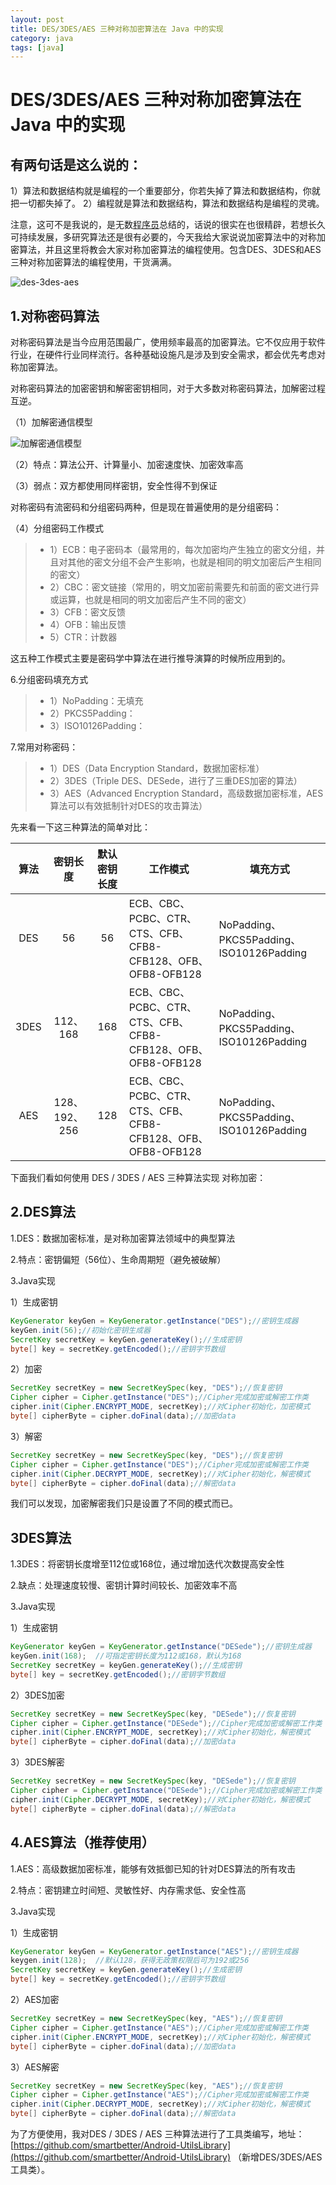 ```yaml
---
layout: post
title: DES/3DES/AES 三种对称加密算法在 Java 中的实现
category: java
tags: [java]
---
```

# DES/3DES/AES 三种对称加密算法在 Java 中的实现

## 有两句话是这么说的：

1）算法和数据结构就是编程的一个重要部分，你若失掉了算法和数据结构，你就把一切都失掉了。 
2）编程就是算法和数据结构，算法和数据结构是编程的灵魂。

注意，这可不是我说的，是无数<span class="wp_keywordlink">[程序员](http://www.codeceo.com/ "程序员")</span>总结的，话说的很实在也很精辟，若想长久可持续发展，多研究算法还是很有必要的，今天我给大家说说加密算法中的对称加密算法，并且这里将教会大家对称加密算法的编程使用。包含DES、3DES和AES三种对称加密算法的编程使用，干货满满。

![](http://static.codeceo.com/images/2017/01/des-3des-aes.jpg "des-3des-aes")

## <a name="t0"></a>1.对称密码算法

对称密码算法是当今应用范围最广，使用频率最高的加密算法。它不仅应用于软件行业，在硬件行业同样流行。各种基础设施凡是涉及到安全需求，都会优先考虑对称加密算法。

对称密码算法的加密密钥和解密密钥相同，对于大多数对称密码算法，加解密过程互逆。

（1）加解密通信模型

![加解密通信模型](http://static.codeceo.com/images/2017/01/865a51dff69223f0cf5ad630e5ada19025.jpg)

（2）特点：算法公开、计算量小、加密速度快、加密效率高

（3）弱点：双方都使用同样密钥，安全性得不到保证

对称密码有流密码和分组密码两种，但是现在普遍使用的是分组密码：

（4）分组密码工作模式

> *   1）ECB：电子密码本（最常用的，每次加密均产生独立的密文分组，并且对其他的密文分组不会产生影响，也就是相同的明文加密后产生相同的密文）
> *   2）CBC：密文链接（常用的，明文加密前需要先和前面的密文进行异或运算，也就是相同的明文加密后产生不同的密文）
> *   3）CFB：密文反馈
> *   4）OFB：输出反馈
> *   5）CTR：计数器

这五种工作模式主要是密码学中算法在进行推导演算的时候所应用到的。

6.分组密码填充方式

> *   1）NoPadding：无填充
> *   2）PKCS5Padding：
> *   3）ISO10126Padding：

7.常用对称密码：

> *   1）DES（Data Encryption Standard，数据加密标准）
> *   2）3DES（Triple DES、DESede，进行了三重DES加密的算法）
> *   3）AES（Advanced Encryption Standard，高级数据加密标准，AES算法可以有效抵制针对DES的攻击算法）

先来看一下这三种算法的简单对比：

| 算法 | 密钥长度 | 默认密钥长度 | 工作模式 | 填充方式 |
| :-: | :-: | :-: | --- | --- |
| DES | 56 | 56 | ECB、CBC、PCBC、CTR、CTS、CFB、CFB8-CFB128、OFB、OFB8-OFB128 | NoPadding、PKCS5Padding、ISO10126Padding |
| 3DES | 112、168 | 168 | ECB、CBC、PCBC、CTR、CTS、CFB、CFB8-CFB128、OFB、OFB8-OFB128 | NoPadding、PKCS5Padding、ISO10126Padding |
| AES | 128、192、256 | 128 | ECB、CBC、PCBC、CTR、CTS、CFB、CFB8-CFB128、OFB、OFB8-OFB128 | NoPadding、PKCS5Padding、ISO10126Padding |

下面我们看如何使用 DES / 3DES / AES 三种算法实现 对称加密：

## 2.DES算法

1.DES：数据加密标准，是对称加密算法领域中的典型算法

2.特点：密钥偏短（56位）、生命周期短（避免被破解）

3.Java实现

1）生成密钥

 
 ```java 
KeyGenerator keyGen = KeyGenerator.getInstance("DES");//密钥生成器
keyGen.init(56);//初始化密钥生成器
SecretKey secretKey = keyGen.generateKey();//生成密钥
byte[] key = secretKey.getEncoded();//密钥字节数组 
 ```

2）加密

 
 ```java 
SecretKey secretKey = new SecretKeySpec(key, "DES");//恢复密钥
Cipher cipher = Cipher.getInstance("DES");//Cipher完成加密或解密工作类
cipher.init(Cipher.ENCRYPT_MODE, secretKey);//对Cipher初始化，加密模式
byte[] cipherByte = cipher.doFinal(data);//加密data 
 ```

3）解密

 
 ```java 
SecretKey secretKey = new SecretKeySpec(key, "DES");//恢复密钥
Cipher cipher = Cipher.getInstance("DES");//Cipher完成加密或解密工作类
cipher.init(Cipher.DECRYPT_MODE, secretKey);//对Cipher初始化，解密模式
byte[] cipherByte = cipher.doFinal(data);//解密data 
 ```

我们可以发现，加密解密我们只是设置了不同的模式而已。

## 3DES算法

1.3DES：将密钥长度增至112位或168位，通过增加迭代次数提高安全性

2.缺点：处理速度较慢、密钥计算时间较长、加密效率不高

3.Java实现

1）生成密钥

 
 ```java 
KeyGenerator keyGen = KeyGenerator.getInstance("DESede");//密钥生成器
keyGen.init(168);  //可指定密钥长度为112或168，默认为168   
SecretKey secretKey = keyGen.generateKey();//生成密钥
byte[] key = secretKey.getEncoded();//密钥字节数组 
 ```

2）3DES加密

 
 ```java 
SecretKey secretKey = new SecretKeySpec(key, "DESede");//恢复密钥
Cipher cipher = Cipher.getInstance("DESede");//Cipher完成加密或解密工作类
cipher.init(Cipher.ENCRYPT_MODE, secretKey);//对Cipher初始化，解密模式
byte[] cipherByte = cipher.doFinal(data);//加密data 
 ```

3）3DES解密

 
 ```java 
SecretKey secretKey = new SecretKeySpec(key, "DESede");//恢复密钥
Cipher cipher = Cipher.getInstance("DESede");//Cipher完成加密或解密工作类
cipher.init(Cipher.DECRYPT_MODE, secretKey);//对Cipher初始化，解密模式
byte[] cipherByte = cipher.doFinal(data);//解密data 
 ```

## 4.AES算法（推荐使用）

1.AES：高级数据加密标准，能够有效抵御已知的针对DES算法的所有攻击

2.特点：密钥建立时间短、灵敏性好、内存需求低、安全性高

3.Java实现

1）生成密钥

 
 ```java 
KeyGenerator keyGen = KeyGenerator.getInstance("AES");//密钥生成器
keygen.init(128);  //默认128，获得无政策权限后可为192或256
SecretKey secretKey = keyGen.generateKey();//生成密钥
byte[] key = secretKey.getEncoded();//密钥字节数组 
 ```

2）AES加密

 
 ```java 
SecretKey secretKey = new SecretKeySpec(key, "AES");//恢复密钥
Cipher cipher = Cipher.getInstance("AES");//Cipher完成加密或解密工作类
cipher.init(Cipher.ENCRYPT_MODE, secretKey);//对Cipher初始化，解密模式
byte[] cipherByte = cipher.doFinal(data);//加密data 
 ```

3）AES解密

 
 ```java 
SecretKey secretKey = new SecretKeySpec(key, "AES");//恢复密钥
Cipher cipher = Cipher.getInstance("AES");//Cipher完成加密或解密工作类
cipher.init(Cipher.DECRYPT_MODE, secretKey);//对Cipher初始化，解密模式
byte[] cipherByte = cipher.doFinal(data);//解密data 
 ```

为了方便使用，我对DES / 3DES / AES 三种算法进行了工具类编写，地址：[https://github.com/smartbetter/Android-UtilsLibrary](https://github.com/smartbetter/Android-UtilsLibrary) （新增DES/3DES/AES工具类）。

 
